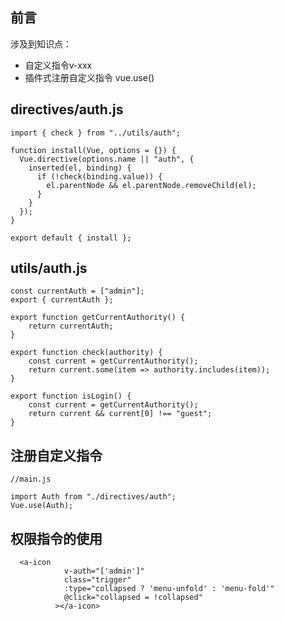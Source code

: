 ## 前言
涉及到知识点：
  - 自定义指令v-xxx
  - 插件式注册自定义指令 vue.use()
  

## directives/auth.js
    import { check } from "../utils/auth";
    
    function install(Vue, options = {}) {
      Vue.directive(options.name || "auth", {
        inserted(el, binding) {
          if (!check(binding.value)) {
            el.parentNode && el.parentNode.removeChild(el);
          }
        }
      });
    }
    
    export default { install };
    
## utils/auth.js

    const currentAuth = ["admin"];
    export { currentAuth };
    
    export function getCurrentAuthority() {
        return currentAuth;
    }
    
    export function check(authority) {
        const current = getCurrentAuthority();
        return current.some(item => authority.includes(item));
    }
    
    export function isLogin() {
        const current = getCurrentAuthority();
        return current && current[0] !== "guest";
    }

## 注册自定义指令
    //main.js
    
    import Auth from "./directives/auth";
    Vue.use(Auth);

## 权限指令的使用

      <a-icon
                v-auth="['admin']"
                class="trigger"
                :type="collapsed ? 'menu-unfold' : 'menu-fold'"
                @click="collapsed = !collapsed"
              ></a-icon>

